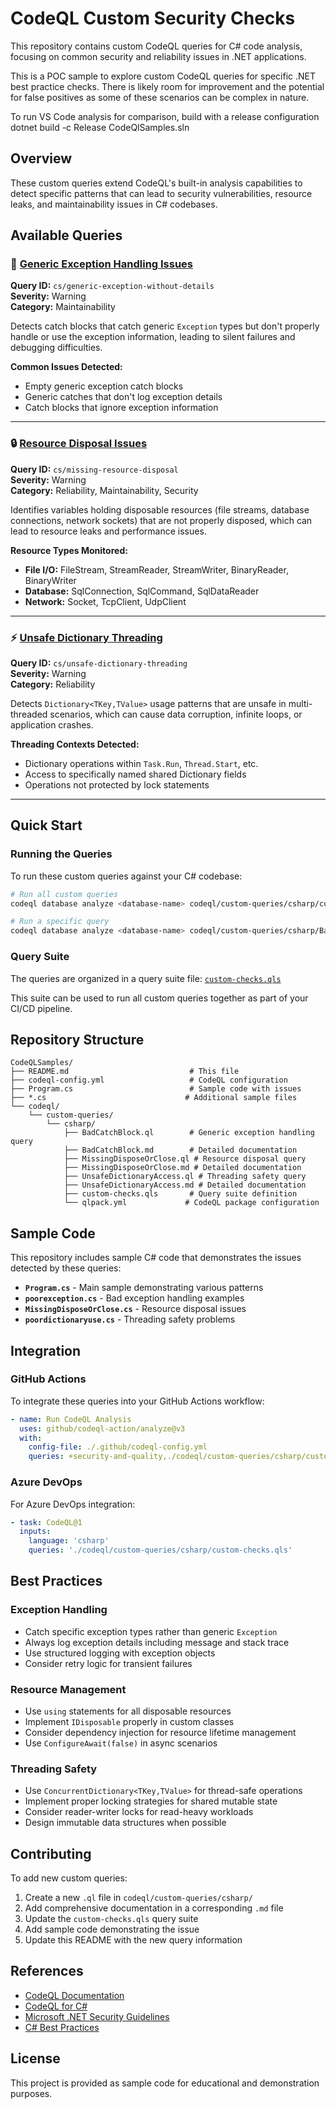 # CodeQL Custom Security Checks

This repository contains custom CodeQL queries for C# code analysis, focusing on common security and reliability issues in .NET applications.

This is a POC sample to explore custom CodeQL queries for specific .NET best practice checks.  There is likely room for improvement and the potential for false positives as some of these scenarios can be complex in nature.

To run VS Code analysis for comparison, build with a release configuration
dotnet build -c Release CodeQlSamples.sln

## Overview

These custom queries extend CodeQL's built-in analysis capabilities to detect specific patterns that can lead to security vulnerabilities, resource leaks, and maintainability issues in C# codebases.

## Available Queries

### 🚨 [Generic Exception Handling Issues](codeql/custom-queries/csharp/BadCatchBlock.md)
**Query ID:** `cs/generic-exception-without-details`  
**Severity:** Warning  
**Category:** Maintainability

Detects catch blocks that catch generic `Exception` types but don't properly handle or use the exception information, leading to silent failures and debugging difficulties.

**Common Issues Detected:**
- Empty generic exception catch blocks
- Generic catches that don't log exception details
- Catch blocks that ignore exception information

---

### 🔒 [Resource Disposal Issues](codeql/custom-queries/csharp/MissingDisposeOrClose.md)
**Query ID:** `cs/missing-resource-disposal`  
**Severity:** Warning  
**Category:** Reliability, Maintainability, Security

Identifies variables holding disposable resources (file streams, database connections, network sockets) that are not properly disposed, which can lead to resource leaks and performance issues.

**Resource Types Monitored:**
- **File I/O:** FileStream, StreamReader, StreamWriter, BinaryReader, BinaryWriter
- **Database:** SqlConnection, SqlCommand, SqlDataReader
- **Network:** Socket, TcpClient, UdpClient

---

### ⚡ [Unsafe Dictionary Threading](codeql/custom-queries/csharp/UnsafeDictionaryAccess.md)
**Query ID:** `cs/unsafe-dictionary-threading`  
**Severity:** Warning  
**Category:** Reliability

Detects `Dictionary<TKey,TValue>` usage patterns that are unsafe in multi-threaded scenarios, which can cause data corruption, infinite loops, or application crashes.

**Threading Contexts Detected:**
- Dictionary operations within `Task.Run`, `Thread.Start`, etc.
- Access to specifically named shared Dictionary fields
- Operations not protected by lock statements

---

## Quick Start

### Running the Queries

To run these custom queries against your C# codebase:

```bash
# Run all custom queries
codeql database analyze <database-name> codeql/custom-queries/csharp/custom-checks.qls

# Run a specific query
codeql database analyze <database-name> codeql/custom-queries/csharp/BadCatchBlock.ql
```

### Query Suite

The queries are organized in a query suite file: [`custom-checks.qls`](codeql/custom-queries/csharp/custom-checks.qls)

This suite can be used to run all custom queries together as part of your CI/CD pipeline.

## Repository Structure

```
CodeQLSamples/
├── README.md                           # This file
├── codeql-config.yml                   # CodeQL configuration
├── Program.cs                          # Sample code with issues
├── *.cs                               # Additional sample files
└── codeql/
    └── custom-queries/
        └── csharp/
            ├── BadCatchBlock.ql        # Generic exception handling query
            ├── BadCatchBlock.md        # Detailed documentation
            ├── MissingDisposeOrClose.ql # Resource disposal query
            ├── MissingDisposeOrClose.md # Detailed documentation
            ├── UnsafeDictionaryAccess.ql # Threading safety query
            ├── UnsafeDictionaryAccess.md # Detailed documentation
            ├── custom-checks.qls       # Query suite definition
            └── qlpack.yml             # CodeQL package configuration
```

## Sample Code

This repository includes sample C# code that demonstrates the issues detected by these queries:

- **`Program.cs`** - Main sample demonstrating various patterns
- **`poorexception.cs`** - Bad exception handling examples
- **`MissingDisposeOrClose.cs`** - Resource disposal issues
- **`poordictionaryuse.cs`** - Threading safety problems

## Integration

### GitHub Actions

To integrate these queries into your GitHub Actions workflow:

```yaml
- name: Run CodeQL Analysis
  uses: github/codeql-action/analyze@v3
  with:
    config-file: ./.github/codeql-config.yml
    queries: +security-and-quality,./codeql/custom-queries/csharp/custom-checks.qls
```

### Azure DevOps

For Azure DevOps integration:

```yaml
- task: CodeQL@1
  inputs:
    language: 'csharp'
    queries: './codeql/custom-queries/csharp/custom-checks.qls'
```

## Best Practices

### Exception Handling
- Catch specific exception types rather than generic `Exception`
- Always log exception details including message and stack trace
- Use structured logging with exception objects
- Consider retry logic for transient failures

### Resource Management
- Use `using` statements for all disposable resources
- Implement `IDisposable` properly in custom classes
- Consider dependency injection for resource lifetime management
- Use `ConfigureAwait(false)` in async scenarios

### Threading Safety
- Use `ConcurrentDictionary<TKey,TValue>` for thread-safe operations
- Implement proper locking strategies for shared mutable state
- Consider reader-writer locks for read-heavy workloads
- Design immutable data structures when possible

## Contributing

To add new custom queries:

1. Create a new `.ql` file in `codeql/custom-queries/csharp/`
2. Add comprehensive documentation in a corresponding `.md` file
3. Update the `custom-checks.qls` query suite
4. Add sample code demonstrating the issue
5. Update this README with the new query information

## References

- [CodeQL Documentation](https://codeql.github.com/docs/)
- [CodeQL for C#](https://codeql.github.com/docs/codeql-language-guides/codeql-for-csharp/)
- [Microsoft .NET Security Guidelines](https://learn.microsoft.com/en-us/dotnet/standard/security/)
- [C# Best Practices](https://learn.microsoft.com/en-us/dotnet/csharp/fundamentals/coding-style/coding-conventions)

## License

This project is provided as sample code for educational and demonstration purposes.
